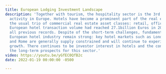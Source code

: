 ```yaml
---
title: European Lodging Investment Landscape
description: 'Together with tourism, the hospitality sector is the 3rd largest socio-economic
  activity in Europe. Hotels have become a prominent part of the real estate alongside
  the usual trio of commercial real estate asset classes: retail, office, and industrial.
  European hotel transaction volume had reached 27.1billion Euros in 2019 surpassing
  all previous records. Despite of the short-term challenges, fundamentals of the
  European hotel industry remain strong: key hotel markets such as London, Paris,
  and Rome are generally supply constrained and will continue to experience demand
  growth. There continues to be investor interest in hotels and the confidence in
  the long-term prospects for this sector.'
video: https://youtu.be/yGfEC0QfB2c
date: 2022-01-19 00:00:00 -0500

---
```

